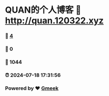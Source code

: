 # QUAN的个人博客 :link: http://quan.120322.xyz 
### :page_facing_up: [4](http://quan.120322.xyz/tag.html) 
### :speech_balloon: 0 
### :hibiscus: 1044 
### :alarm_clock: 2024-07-18 17:31:56 
### Powered by :heart: [Gmeek](https://github.com/Meekdai/Gmeek)
